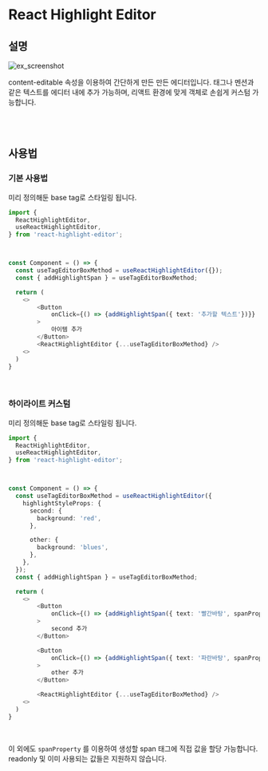 # React Highlight Editor

## 설명

![ex_screenshot](./public/gif-1.gif)

content-editable 속성을 이용하여 간단하게 만든 만든 에디터입니다.
태그나 멘션과 같은 텍스트를 에디터 내에 추가 가능하며,
리액트 환경에 맞게 객체로 손쉽게 커스텀 가능합니다.

<br />
<br />

## 사용법

### 기본 사용법

미리 정의해둔 base tag로 스타일링 됩니다.

```ts
import {
  ReactHighlightEditor,
  useReactHighlightEditor,
} from 'react-highlight-editor';



const Component = () => {
  const useTagEditorBoxMethod = useReactHighlightEditor({});
  const { addHighlightSpan } = useTagEditorBoxMethod;

  return (
    <>
        <Button
            onClick={() => {addHighlightSpan({ text: '추가할 텍스트'})}}
        >
            아이템 추가
        </Button>
        <ReactHighlightEditor {...useTagEditorBoxMethod} />
    <>
  )
}
```

<br />

### 하이라이트 커스텀

미리 정의해둔 base tag로 스타일링 됩니다.

```ts
import {
  ReactHighlightEditor,
  useReactHighlightEditor,
} from 'react-highlight-editor';



const Component = () => {
  const useTagEditorBoxMethod = useReactHighlightEditor({
    highlightStyleProps: {
      second: {
        background: 'red',
      },

      other: {
        background: 'blues',
      },
    },
  });
  const { addHighlightSpan } = useTagEditorBoxMethod;

  return (
    <>
        <Button
            onClick={() => {addHighlightSpan({ text: '빨간바탕', spanProperty: 'second' })}}
        >
            second 추가
        </Button>

        <Button
            onClick={() => {addHighlightSpan({ text: '파란바탕', spanProperty: 'other' })}}
        >
            other 추가
        </Button>

        <ReactHighlightEditor {...useTagEditorBoxMethod} />
    <>
  )
}
```

<br />

이 외에도 `spanProperty` 를 이용하여 생성할 span 태그에 직접 값을 할당 가능합니다.
readonly 및 이미 사용되는 값들은 지원하지 않습니다.
